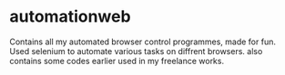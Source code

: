 # automationweb
Contains all my automated browser control programmes, made for fun.
Used selenium to automate various tasks on diffrent browsers. 
also contains some codes earlier used in my freelance works.
